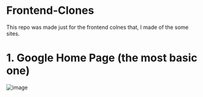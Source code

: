# Frontend-Clones

This repo was made just for the frontend colnes that, I made of the some sites.

# 1. Google Home Page (the most basic one)
![image](https://github.com/user-attachments/assets/19499413-09d4-42e9-a383-0a54c804c51a)
